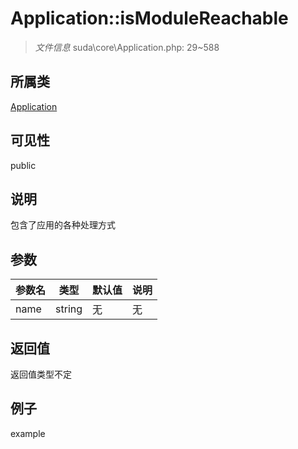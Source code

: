 # Application::isModuleReachable

> *文件信息* suda\core\Application.php: 29~588
## 所属类 

[Application](../Application.md)

## 可见性

  public  
## 说明


包含了应用的各种处理方式

## 参数

| 参数名 | 类型 | 默认值 | 说明 |
|--------|-----|-------|-------|
| name |  string | 无 | 无 |

## 返回值
返回值类型不定

## 例子

example